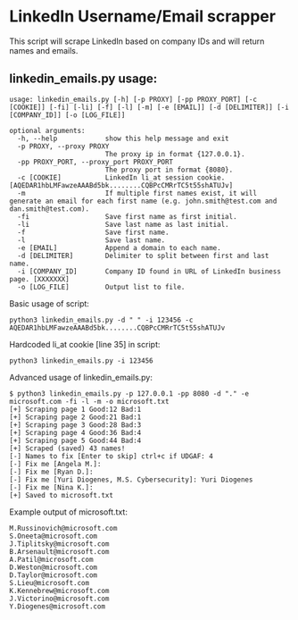 # LinkedIn Username/Email scrapper

This script will scrape LinkedIn based on company IDs and will return names and emails.

## linkedin_emails.py usage:
```
usage: linkedin_emails.py [-h] [-p PROXY] [-pp PROXY_PORT] [-c [COOKIE]] [-fi] [-li] [-f] [-l] [-m] [-e [EMAIL]] [-d [DELIMITER]] [-i [COMPANY_ID]] [-o [LOG_FILE]]

optional arguments:
  -h, --help            show this help message and exit
  -p PROXY, --proxy PROXY
                        The proxy ip in format {127.0.0.1}.
  -pp PROXY_PORT, --proxy_port PROXY_PORT
                        The proxy port in format {8080}.
  -c [COOKIE]           LinkedIn li_at session cookie. [AQEDAR1hbLMFawzeAAABd5bk........CQBPcCMRrTC5t55shATUJv]
  -m                    If multiple first names exist, it will generate an email for each first name (e.g. john.smith@test.com and dan.smith@test.com).
  -fi                   Save first name as first initial.
  -li                   Save last name as last initial.
  -f                    Save first name.
  -l                    Save last name.
  -e [EMAIL]            Append a domain to each name.
  -d [DELIMITER]        Delimiter to split between first and last name.
  -i [COMPANY_ID]       Company ID found in URL of LinkedIn business page. [XXXXXXX]
  -o [LOG_FILE]         Output list to file.
```
   Basic usage of script:
   
    python3 linkedin_emails.py -d " " -i 123456 -c AQEDAR1hbLMFawzeAAABd5bk........CQBPcCMRrTC5t55shATUJv
    
   Hardcoded li_at cookie [line 35] in script:
   
    python3 linkedin_emails.py -i 123456
    
   Advanced usage of linkedin_emails.py:
   
    $ python3 linkedin_emails.py -p 127.0.0.1 -pp 8080 -d "." -e microsoft.com -fi -l -m -o microsoft.txt
    [+] Scraping page 1 Good:12 Bad:1
    [+] Scraping page 2 Good:21 Bad:1
    [+] Scraping page 3 Good:28 Bad:3
    [+] Scraping page 4 Good:36 Bad:4
    [+] Scraping page 5 Good:44 Bad:4
    [+] Scraped (saved) 43 names!
    [-] Names to fix [Enter to skip] ctrl+c if UDGAF: 4
    [-] Fix me [Angela M.]: 
    [-] Fix me [Ryan D.]: 
    [-] Fix me [Yuri Diogenes, M.S. Cybersecurity]: Yuri Diogenes
    [-] Fix me [Nina K.]: 
    [+] Saved to microsoft.txt
    
   Example output of microsoft.txt:
   
    M.Russinovich@microsoft.com
    S.Oneeta@microsoft.com
    J.Tiplitsky@microsoft.com
    B.Arsenault@microsoft.com
    A.Patil@microsoft.com
    D.Weston@microsoft.com
    D.Taylor@microsoft.com
    S.Lieu@microsoft.com
    K.Kennebrew@microsoft.com
    J.Victorino@microsoft.com
    Y.Diogenes@microsoft.com
   
